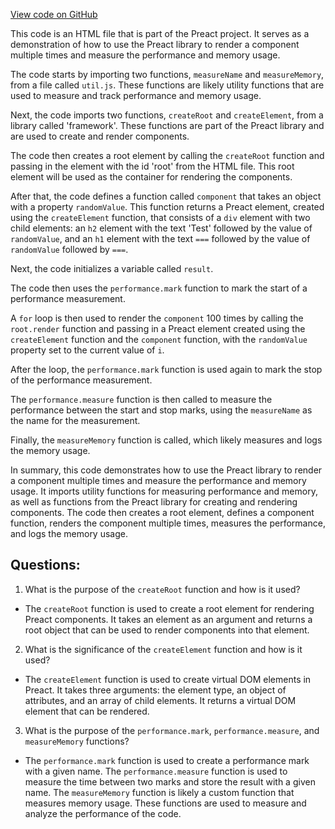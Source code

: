 [View code on GitHub](https://github.com/preactjs/preact/benches/src/text_update.html)

This code is an HTML file that is part of the Preact project. It serves as a demonstration of how to use the Preact library to render a component multiple times and measure the performance and memory usage.

The code starts by importing two functions, `measureName` and `measureMemory`, from a file called `util.js`. These functions are likely utility functions that are used to measure and track performance and memory usage.

Next, the code imports two functions, `createRoot` and `createElement`, from a library called 'framework'. These functions are part of the Preact library and are used to create and render components.

The code then creates a root element by calling the `createRoot` function and passing in the element with the id 'root' from the HTML file. This root element will be used as the container for rendering the components.

After that, the code defines a function called `component` that takes an object with a property `randomValue`. This function returns a Preact element, created using the `createElement` function, that consists of a `div` element with two child elements: an `h2` element with the text 'Test' followed by the value of `randomValue`, and an `h1` element with the text `===` followed by the value of `randomValue` followed by `===`.

Next, the code initializes a variable called `result`.

The code then uses the `performance.mark` function to mark the start of a performance measurement.

A `for` loop is then used to render the `component` 100 times by calling the `root.render` function and passing in a Preact element created using the `createElement` function and the `component` function, with the `randomValue` property set to the current value of `i`.

After the loop, the `performance.mark` function is used again to mark the stop of the performance measurement.

The `performance.measure` function is then called to measure the performance between the start and stop marks, using the `measureName` as the name for the measurement.

Finally, the `measureMemory` function is called, which likely measures and logs the memory usage.

In summary, this code demonstrates how to use the Preact library to render a component multiple times and measure the performance and memory usage. It imports utility functions for measuring performance and memory, as well as functions from the Preact library for creating and rendering components. The code then creates a root element, defines a component function, renders the component multiple times, measures the performance, and logs the memory usage.
## Questions: 
 1. What is the purpose of the `createRoot` function and how is it used?
- The `createRoot` function is used to create a root element for rendering Preact components. It takes an element as an argument and returns a root object that can be used to render components into that element.

2. What is the significance of the `createElement` function and how is it used?
- The `createElement` function is used to create virtual DOM elements in Preact. It takes three arguments: the element type, an object of attributes, and an array of child elements. It returns a virtual DOM element that can be rendered.

3. What is the purpose of the `performance.mark`, `performance.measure`, and `measureMemory` functions?
- The `performance.mark` function is used to create a performance mark with a given name. The `performance.measure` function is used to measure the time between two marks and store the result with a given name. The `measureMemory` function is likely a custom function that measures memory usage. These functions are used to measure and analyze the performance of the code.
